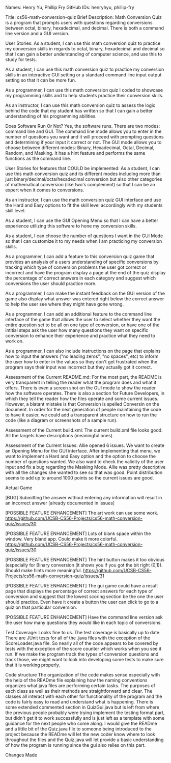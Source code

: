 Names: Henry Yu, Phillip Fry
GitHub IDs: henryhyu, phillip-fry

Title: cs56-math-conversion-quiz
Brief Description: Math Conversion Quiz is a program that prompts users with questions regarding conversions between octal, binary, hexadecimal, and decimal. There is both a command line version and a GUI version.

User Stories:
As a student, I can use this math conversion quiz to practice my conversion skills in regards to octal, binary, hexadecimal and decimal so that I can gain a better understanding of computer science, and use this to study for tests.

As a student, I can use this math conversion quiz to practice my conversion skills in an interactive GUI setting or a standard command line input output setting so that it can be more fun.

As a programmer, I can use this math conversion quiz I coded to showcase my programming skills and to help students practice their conversion skills.

As an instructor, I can use this math conversion quiz to assess the logic behind the code that my student has written so that I can gain a better understanding of his programming abilities.

Does Software Run Or Not?
Yes, the software runs. There are two modes: command line and GUI. The command line mode allows you to enter in the number of questions you want and it will proceed with prompting questions and determining if your input it correct or not. The GUI mode allows you to choose between different modes: Binary, Hexadecimal, Octal, Decimal, Random, and Masking. It has a hint feature and performs the same functions as the command line.

User Stories for features that COULD be implemented:
As a student, I can use this math conversion quiz and its different modes including more than just binary/decimal/octa/hexadecimal conversion but also other categories of mathematical conversion (like two's complement) so that I can be an expert when it comes to conversions.

As an instructor, I can use the math conversion quiz GUI interface and use the Hard and Easy options to fit the skill level accordingly with my students skill level.

As a student, I can use the GUI Opening Menu so that I can have a better experience utilizing this software to hone my conversion skills.

As a student, I can choose the number of questions I want in the GUI Mode so that I can customize it to my needs when I am practicing my conversion skills.

As a programmer, I can add a feature to this conversion quiz game that provides an analysis of a users understanding of specific conversions by tracking which type of conversion problems the user got correct or incorrect and have the program display a page at the end of the quiz display the percentage of correct answers in each category and suggest which conversions the user should practice more.

As a programmer, I can make the instant feedback on the GUI version of the game also display what answer was entered right below the correct answer to help the user see where they might have gone wrong.

As a programmer, I can add an additional feature to the command line interface of the game that allows the user to select whether they want the entire question set to be all on one type of conversion, or have one of the intitial steps ask the user how many questions they want on specific conversion to enhance their experience and practice what they need to work on.

As a programmer, I can also include instructions on the page that explains how to input the answers ("no leading zeros", "no spaces", etc) to inform the user how to enter in the values so they don't get frustrated when the program says their input was incorrect but they actually got it correct.

Assessment of the Current README.md:
For the most part, the README is very transparent in telling the reader what the program does and what it offers. There is even a screen shot on the GUI mode to show the reader how the software operates. There is also a section for Future Developers, in which they tell the reader how the files operate and some current issues. However, a blatant mistake is that Conversion is spelled Conversin on the document. In order for the next generation of people maintaining the code to have it easier, we could add a transparent structure on how to run the code (like a diagram or screenshots of a sample run).

Assessment of the Current build.xml:
The current build.xml file looks good. All the targets have descriptions (meaningful ones).

Assessment of the Current Issues:
Allie opened 6 issues. We want to create an Opening Menu for the GUI interface. After implementing that menu, we want to implement a Hard and Easy option and the option to choose the number of questions wanted. We also want to check the validity of the user input and fix a bug regarding the Masking Mode. Allie was pretty descriptive with all the changes she wanted to see so that was good. Point distribution seems to add up to around 1000 points so the current issues are good.

Actual Game

[BUG] Submitting the answer without entering any information will result in an incorrect answer [already documented in issues]

[POSSIBLE FEATURE ENHANCEMENT] The art work can use some work.
https://github.com/UCSB-CS56-Projects/cs56-math-conversion-quiz/issues/30

[POSSIBLE FEATURE ENHANCEMENT] Lots of blank space within the window. Very bland app. Could make it more colorful.
https://github.com/UCSB-CS56-Projects/cs56-math-conversion-quiz/issues/30

[POSSIBLE FEATURE ENHANCEMENT] The hint button makes it too obvious (especially for Binary conversion (it shows you if you got the bit right (0,1)). Should make hints more meaningful. 
https://github.com/UCSB-CS56-Projects/cs56-math-conversion-quiz/issues/31

[POSSIBLE FEATURE ENHANCEMENT] The gui game could have a result page that displays the percentage of correct answers for each type of conversion and suggest that the lowest scoring section be the one the user should practice. Even have it create a button the user can click to go to a quiz on that particular conversion.

[POSSIBLE FEATURE ENHANCEMENT] Have the command line version ask the user how many questions they would like in each topic of conversions.

Test Coverage: Looks fine to us.
The test coverage is basically up to date. There are JUnit tests for all of the .java files with the exception of the ScoreLoader.java file. So nearly all of the code appears to be covered by tests with the exception of the score counter which works when you see it run. If we make the program track the types of conversion questions and track those, we might want to look into developing some tests to make sure that it is working properly.

Code structure
The organization of the code makes sense especially with the help of the READme file explaining how the naming conventions organizes what java files are performing certain tasks.
The purposes of each class as well as their methods are straightforward and clear. The classes all interact with each other for functionality of the program and the code is fairly easy to read and understand what is happening. There is some extended commented section in QuizGui.java but is left from where the previous people probably were trying implement the testing format part, but didn't get it to work successfully and is just left as a template with some guidance for the next people who come along. I would give the READme and a little bit of the Quiz.java file to someone being introduced to the project because the READme will let the new coder know where to look throughout the files and the Quiz.java will let provide a basic understanding of how the program is running since the gui also relies on this part.

Changes Made


